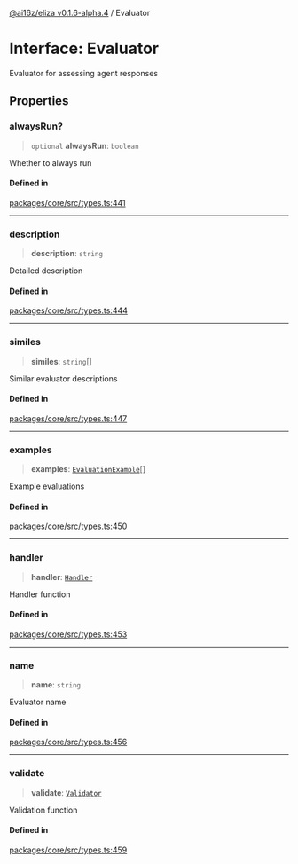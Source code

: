 [@ai16z/eliza v0.1.6-alpha.4](../index.md) / Evaluator

# Interface: Evaluator

Evaluator for assessing agent responses

## Properties

### alwaysRun?

> `optional` **alwaysRun**: `boolean`

Whether to always run

#### Defined in

[packages/core/src/types.ts:441](https://github.com/HeySquib/eliza/blob/main/packages/core/src/types.ts#L441)

***

### description

> **description**: `string`

Detailed description

#### Defined in

[packages/core/src/types.ts:444](https://github.com/HeySquib/eliza/blob/main/packages/core/src/types.ts#L444)

***

### similes

> **similes**: `string`[]

Similar evaluator descriptions

#### Defined in

[packages/core/src/types.ts:447](https://github.com/HeySquib/eliza/blob/main/packages/core/src/types.ts#L447)

***

### examples

> **examples**: [`EvaluationExample`](EvaluationExample.md)[]

Example evaluations

#### Defined in

[packages/core/src/types.ts:450](https://github.com/HeySquib/eliza/blob/main/packages/core/src/types.ts#L450)

***

### handler

> **handler**: [`Handler`](../type-aliases/Handler.md)

Handler function

#### Defined in

[packages/core/src/types.ts:453](https://github.com/HeySquib/eliza/blob/main/packages/core/src/types.ts#L453)

***

### name

> **name**: `string`

Evaluator name

#### Defined in

[packages/core/src/types.ts:456](https://github.com/HeySquib/eliza/blob/main/packages/core/src/types.ts#L456)

***

### validate

> **validate**: [`Validator`](../type-aliases/Validator.md)

Validation function

#### Defined in

[packages/core/src/types.ts:459](https://github.com/HeySquib/eliza/blob/main/packages/core/src/types.ts#L459)
